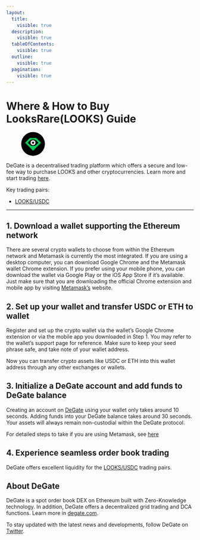 ```yaml
---
layout:
  title:
    visible: true
  description:
    visible: true
  tableOfContents:
    visible: true
  outline:
    visible: true
  pagination:
    visible: true
---
```


# Where & How to Buy LooksRare(LOOKS) Guide

<figure><img src="../.gitbook/assets/looks_0xf4d2888d29d722226fafa5d9b24f9164c092421e.png" alt="LOOKS" width="64" style="border-radius: 50%;"><figcaption></figcaption></figure>

DeGate is a decentralised trading platform which offers a secure and low-fee way to purchase LOOKS and other cryptocurrencies. Learn more and start trading [here](https://app.degate.com/trade/USDC/0xf4d2888d29d722226fafa5d9b24f9164c092421e?utm_source=howtobuy).&#x20;

Key trading pairs:

* [LOOKS/USDC](https://app.degate.com/trade/USDC/0xf4d2888d29d722226fafa5d9b24f9164c092421e?utm_source=howtobuy)

***

## 1. Download a wallet supporting the Ethereum network

There are several crypto wallets to choose from within the Ethereum network and Metamask is currently the most integrated. If you are using a desktop computer, you can download Google Chrome and the Metamask wallet Chrome extension. If you prefer using your mobile phone, you can download the wallet via Google Play or the iOS App Store if it’s available. Just make sure that you are downloading the official Chrome extension and mobile app by visiting [Metamask’s](https://metamask.io/) website.

## 2. Set up your wallet and transfer USDC or ETH to wallet

Register and set up the crypto wallet via the wallet’s Google Chrome extension or via the mobile app you downloaded in Step 1. You may refer to the wallet’s support page for reference. Make sure to keep your seed phrase safe, and take note of your wallet address.&#x20;

Now you can transfer crypto assets like USDC or ETH into this wallet address through any other exchanges or wallets.

## 3. Initialize a DeGate account and add funds to DeGate balance

Creating an account on [DeGate](https://app.degate.com/?utm_source=LOOKS_howtobuy) using your wallet only takes around 10 seconds. Adding funds into your DeGate balance takes around 30 seconds. Your assets will always remain non-custodial within the DeGate protocol.

For detailed steps to take if you are using Metamask, see [here](https://docs.degate.com/v/product_en/main-features/wallet-connectivity/metamask)

## 4. Experience seamless order book trading

DeGate offers excellent liquidity for the [LOOKS/USDC](https://app.degate.com/trade/USDC/0xf4d2888d29d722226fafa5d9b24f9164c092421e?utm_source=howtobuy) trading pairs.&#x20;

## About DeGate

DeGate is a spot order book DEX on Ethereum built with Zero-Knowledge technology. In addition, DeGate offers a decentralized grid trading and DCA functions. Learn more in [degate.com](https://degate.com/?utm_source=LOOKS_howtobuy).

To stay updated with the latest news and developments, follow DeGate on [Twitter](https://twitter.com/degatedex).
